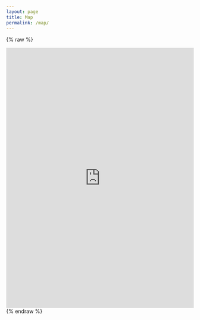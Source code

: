 ```yaml
---
layout: page
title: Map
permalink: /map/
---
```


{% raw %}
<iframe width="100%" height="700" frameborder="0" src="https://gabeguedes.carto.com/builder/5f85acef-eb52-4a4f-a3e7-d9376461eeb9/embed" allowfullscreen webkitallowfullscreen mozallowfullscreen oallowfullscreen msallowfullscreen></iframe>
{% endraw %}

